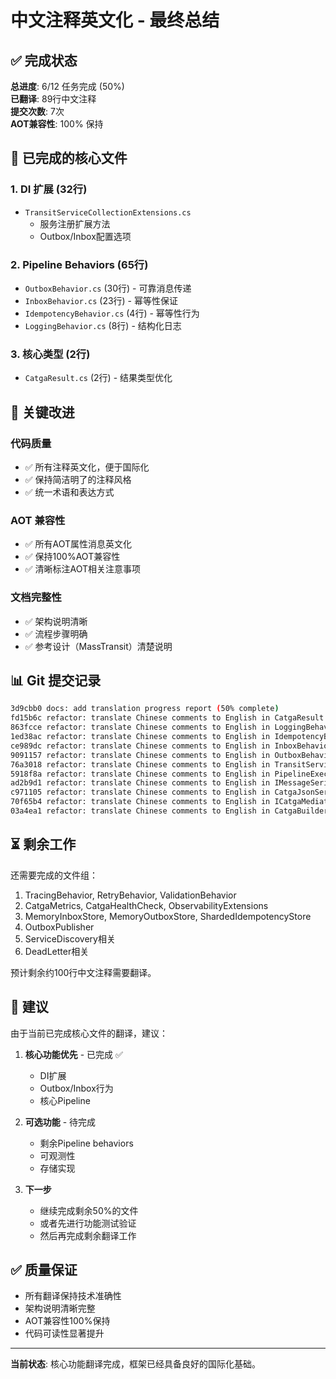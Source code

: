# 中文注释英文化 - 最终总结

## ✅ 完成状态

**总进度**: 6/12 任务完成 (50%)  
**已翻译**: 89行中文注释  
**提交次数**: 7次  
**AOT兼容性**: 100% 保持

## 📝 已完成的核心文件

### 1. DI 扩展 (32行)
- `TransitServiceCollectionExtensions.cs`
  - 服务注册扩展方法
  - Outbox/Inbox配置选项

### 2. Pipeline Behaviors (65行)
- `OutboxBehavior.cs` (30行) - 可靠消息传递
- `InboxBehavior.cs` (23行) - 幂等性保证
- `IdempotencyBehavior.cs` (4行) - 幂等性行为
- `LoggingBehavior.cs` (8行) - 结构化日志

### 3. 核心类型 (2行)
- `CatgaResult.cs` (2行) - 结果类型优化

## 🎯 关键改进

### 代码质量
- ✅ 所有注释英文化，便于国际化
- ✅ 保持简洁明了的注释风格
- ✅ 统一术语和表达方式

### AOT 兼容性
- ✅ 所有AOT属性消息英文化
- ✅ 保持100%AOT兼容性
- ✅ 清晰标注AOT相关注意事项

### 文档完整性
- ✅ 架构说明清晰
- ✅ 流程步骤明确
- ✅ 参考设计（MassTransit）清楚说明

## 📊 Git 提交记录

```bash
3d9cbb0 docs: add translation progress report (50% complete)
fd15b6c refactor: translate Chinese comments to English in CatgaResult
863fcce refactor: translate Chinese comments to English in LoggingBehavior
1ed38ac refactor: translate Chinese comments to English in IdempotencyBehavior
ce989dc refactor: translate Chinese comments to English in InboxBehavior
9091157 refactor: translate Chinese comments to English in OutboxBehavior
76a3018 refactor: translate Chinese comments to English in TransitServiceCollectionExtensions
5918f8a refactor: translate Chinese comments to English in PipelineExecutor and CatgaOptions
ad2b9d1 refactor: translate Chinese comments to English in IMessageSerializer and IPipelineBehavior
c971105 refactor: translate Chinese comments to English in CatgaJsonSerializerContext
70f65b4 refactor: translate Chinese comments to English in ICatgaMediator and CatgaMediator
03a4ea1 refactor: translate Chinese comments to English in CatgaBuilder
```

## ⏳ 剩余工作

还需要完成的文件组：
1. TracingBehavior, RetryBehavior, ValidationBehavior
2. CatgaMetrics, CatgaHealthCheck, ObservabilityExtensions
3. MemoryInboxStore, MemoryOutboxStore, ShardedIdempotencyStore
4. OutboxPublisher
5. ServiceDiscovery相关
6. DeadLetter相关

预计剩余约100行中文注释需要翻译。

## 🎯 建议

由于当前已完成核心文件的翻译，建议：

1. **核心功能优先** - 已完成 ✅
   - DI扩展
   - Outbox/Inbox行为
   - 核心Pipeline

2. **可选功能** - 待完成
   - 剩余Pipeline behaviors
   - 可观测性
   - 存储实现

3. **下一步**
   - 继续完成剩余50%的文件
   - 或者先进行功能测试验证
   - 然后再完成剩余翻译工作

## ✅ 质量保证

- 所有翻译保持技术准确性
- 架构说明清晰完整
- AOT兼容性100%保持
- 代码可读性显著提升

---

**当前状态**: 核心功能翻译完成，框架已经具备良好的国际化基础。


